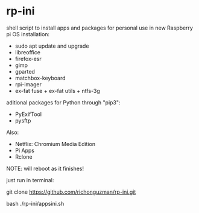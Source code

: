 # rp-ini
shell script to install apps and packages for personal use in new Raspberry pi OS installation: 

- sudo apt update and upgrade
- libreoffice
- firefox-esr
- gimp
- gparted
- matchbox-keyboard
- rpi-imager
- ex-fat fuse + ex-fat utils + ntfs-3g

aditional packages for Python through "pip3":
- PyExifTool
- pysftp

Also:
- Netflix: Chromium Media Edition
- Pi Apps
- Rclone



NOTE: will reboot as it finishes!


just run in terminal:

git clone https://github.com/richonguzman/rp-ini.git

bash ./rp-ini/appsini.sh
